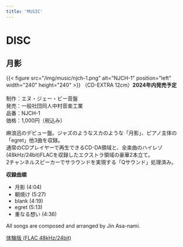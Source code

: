 ```yaml
---
title: 'MUSIC'
---
```


# DISC
## 月影
{{< figure src="/img/music/njch-1.png" alt="NJCH-1" position="left" width="240" height="240" >}}
（CD-EXTRA 12cm）**2024年内発売予定**<br>
<br>
制作：エヌ・ジェー・ビー音盤<br>
発売：一般社団同人中村音楽工業<br>
品番：NJCH-1<br>
価格：1,000円（税込み）

麻浪迅のデビュー盤。ジャズのようなスカのような「月影」、ピアノ主体の「egret」他3曲を収録。<br>
通常のCDプレイヤーで再生できるCD-DA領域と、全楽曲のハイレゾ(48kHz/24bit)FLACを収録したエクストラ領域の豪華2本立て。<br>
2チャンネルスピーカーでサラウンドを実現する「Qサウンド」処理済み。

**収録曲順**
- 月影 (4:04)
- 朝焼け (5:27)
- blank (4:19)
- egret (5:13)
- 重なる想い (4:36)

All songs are composed and arranged by Jin Asa-nami.

[体験版 (FLAC 48kHz/24bit)](https://nmimusic.github.io/media/njch-1-sample.flac)
